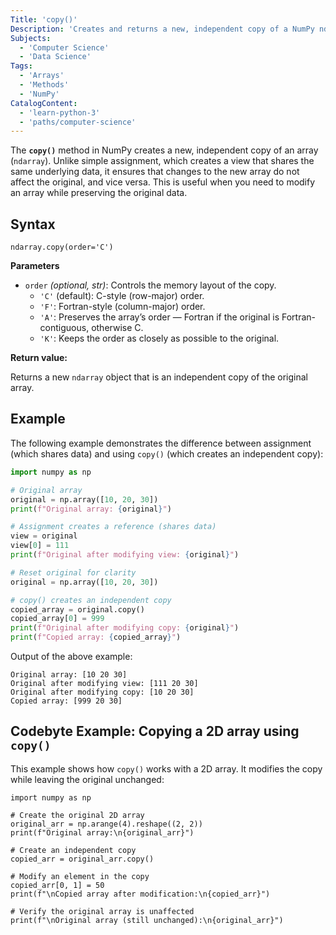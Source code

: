 ```yaml
---
Title: 'copy()'
Description: 'Creates and returns a new, independent copy of a NumPy ndarray.'
Subjects:
  - 'Computer Science'
  - 'Data Science' 
Tags:
  - 'Arrays'
  - 'Methods'
  - 'NumPy'
CatalogContent:
  - 'learn-python-3'
  - 'paths/computer-science'
---
```


The **`copy()`** method in NumPy creates a new, independent copy of an array (`ndarray`). Unlike simple assignment, which creates a view that shares the same underlying data, it ensures that changes to the new array do not affect the original, and vice versa. This is useful when you need to modify an array while preserving the original data.

## Syntax

```pseudo
ndarray.copy(order='C')
```

**Parameters**

- `order` *(optional, str)*: Controls the memory layout of the copy.
  - `'C'` (default): C-style (row-major) order.
  - `'F'`: Fortran-style (column-major) order.
  - `'A'`: Preserves the array’s order — Fortran if the original is Fortran-contiguous, otherwise C.
  - `'K'`: Keeps the order as closely as possible to the original.

**Return value:**

Returns a new `ndarray` object that is an independent copy of the original array.

## Example

The following example demonstrates the difference between assignment (which shares data) and using `copy()` (which creates an independent copy):
```py
import numpy as np

# Original array
original = np.array([10, 20, 30])
print(f"Original array: {original}")

# Assignment creates a reference (shares data)
view = original
view[0] = 111
print(f"Original after modifying view: {original}")

# Reset original for clarity
original = np.array([10, 20, 30])

# copy() creates an independent copy
copied_array = original.copy()
copied_array[0] = 999
print(f"Original after modifying copy: {original}")
print(f"Copied array: {copied_array}")
```

Output of the above example:

```shell
Original array: [10 20 30]
Original after modifying view: [111 20 30]
Original after modifying copy: [10 20 30]
Copied array: [999 20 30]
```

## Codebyte Example: Copying a 2D array using `copy()`

This example shows how `copy()` works with a 2D array. It modifies the copy while leaving the original unchanged:

```codebyte/python
import numpy as np

# Create the original 2D array
original_arr = np.arange(4).reshape((2, 2))
print(f"Original array:\n{original_arr}")

# Create an independent copy
copied_arr = original_arr.copy()

# Modify an element in the copy
copied_arr[0, 1] = 50
print(f"\nCopied array after modification:\n{copied_arr}")

# Verify the original array is unaffected
print(f"\nOriginal array (still unchanged):\n{original_arr}")
```
